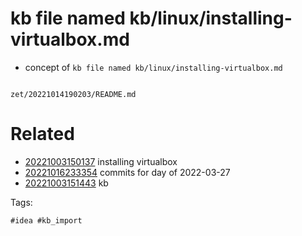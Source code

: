 # kb file named kb/linux/installing-virtualbox.md

- concept of `kb file named kb/linux/installing-virtualbox.md`

```
```

` zet/20221014190203/README.md `

# Related

- [20221003150137](/zet/20221003150137/README.md) installing virtualbox
- [20221016233354](/zet/20221016233354/README.md) commits for day of 2022-03-27
- [20221003151443](/zet/20221003151443/README.md) kb

Tags:

    #idea #kb_import
